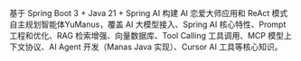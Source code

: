 基于 Spring Boot 3 + Java 21 + Spring AI 构建 AI 恋爱大师应用和 ReAct 模式自主规划智能体YuManus，覆盖 AI 大模型接入、Spring AI 核心特性、Prompt 工程和优化、RAG 检索增强、向量数据库、Tool Calling 工具调用、MCP 模型上下文协议、AI Agent 开发（Manas Java 实现）、Cursor AI 工具等核心知识。
 
 
